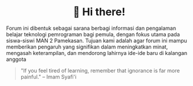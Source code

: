 <div align="center">

# 👋 Hi there! 


</div>


Forum ini dibentuk sebagai sarana berbagi informasi dan pengalaman belajar teknologi pemrograman bagi pemula, dengan fokus utama pada siswa-siswi MAN 2 Pamekasan. Tujuan kami adalah agar forum ini mampu memberikan pengaruh yang signifikan dalam meningkatkan minat, mengasah keterampilan, dan mendorong lahirnya ide-ide baru di kalangan anggota

> "If you feel tired of learning, remember that ignorance is far more painful." – Imam Syafi'i

<br>
